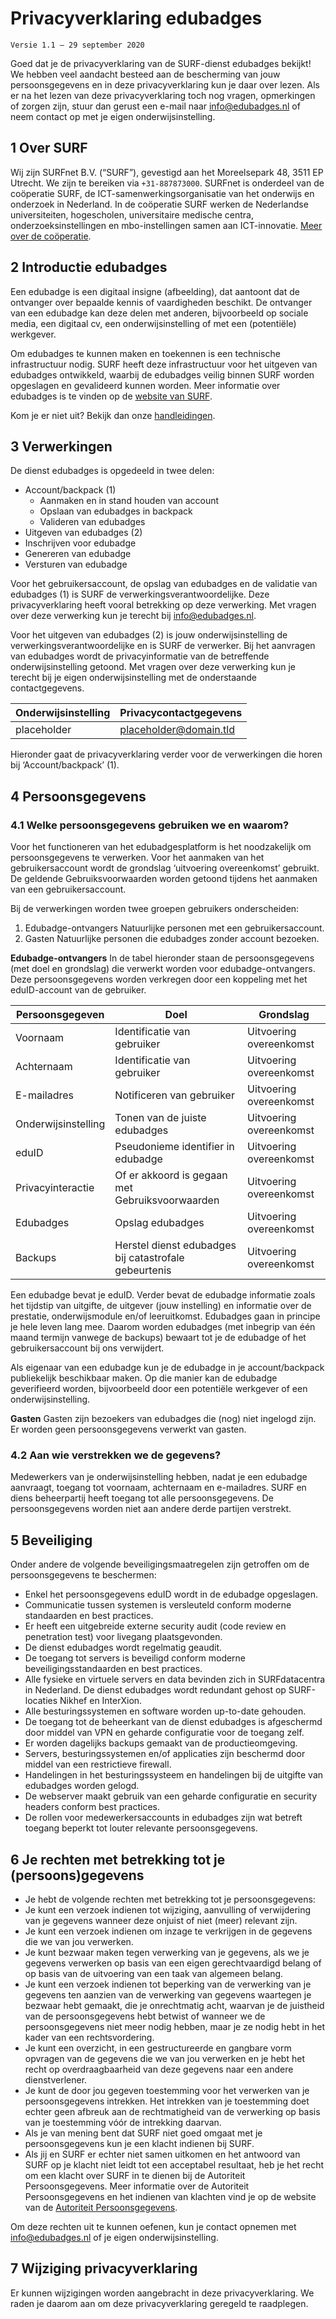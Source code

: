 # Privacyverklaring edubadges
`Versie 1.1 – 29 september 2020`

Goed dat je de privacyverklaring van de SURF-dienst edubadges bekijkt! We hebben veel aandacht besteed aan de bescherming van jouw persoonsgegevens en in deze privacyverklaring kun je daar over lezen. Als er na het lezen van deze privacyverklaring toch nog vragen, opmerkingen of zorgen zijn, stuur dan gerust een e-mail naar [info@edubadges.nl](mailto:info@edubadges.nl) of neem contact op met je eigen onderwijsinstelling.

## 1 Over SURF
Wij zijn SURFnet B.V. (“SURF”), gevestigd aan het Moreelsepark 48, 3511 EP Utrecht. We zijn te bereiken via `+31-887873000`. SURFnet is onderdeel van de coöperatie SURF, de ICT-samenwerkingsorganisatie van het onderwijs en onderzoek in Nederland. In de coöperatie SURF werken de Nederlandse universiteiten, hogescholen, universitaire medische centra, onderzoeksinstellingen en mbo-instellingen samen aan ICT-innovatie. [Meer over de coöperatie](https://surf.nl/over-surf/cooperatie-surf).

## 2 Introductie edubadges
Een edubadge is een digitaal insigne (afbeelding), dat aantoont dat de ontvanger over bepaalde kennis of vaardigheden beschikt. De ontvanger van een edubadge kan deze delen met anderen, bijvoorbeeld op sociale media, een digitaal cv, een onderwijsinstelling of met een (potentiële) werkgever.

Om edubadges te kunnen maken en toekennen is een technische infrastructuur nodig. SURF heeft deze infrastructuur voor het uitgeven van edubadges ontwikkeld, waarbij de edubadges veilig binnen SURF worden opgeslagen en gevalideerd kunnen worden. Meer informatie over edubadges is te vinden op de [website van SURF](https://surf.nl/edubadges-nationale-aanpak-voor-inzet-van-badges).

Kom je er niet uit? Bekijk dan onze [handleidingen](https://surf.nl/edubadges).

## 3 Verwerkingen
De dienst edubadges is opgedeeld in twee delen:

* Account/backpack (1)
  * Aanmaken en in stand houden van account
  * Opslaan van edubadges in backpack
  * Valideren van edubadges
* Uitgeven van edubadges (2)
 * Inschrijven voor edubadge
 * Genereren van edubadge
 * Versturen van edubadge

Voor het gebruikersaccount, de opslag van edubadges en de validatie van edubadges (1) is SURF de verwerkingsverantwoordelijke. Deze privacyverklaring heeft vooral betrekking op deze verwerking. Met vragen over deze verwerking kun je terecht bij [info@edubadges.nl](mailto:info@edubadges.nl).

Voor het uitgeven van edubadges (2) is jouw onderwijsinstelling de verwerkingsverantwoordelijke en is SURF de verwerker. Bij het aanvragen van edubadges wordt de privacyinformatie van de betreffende onderwijsinstelling getoond. Met vragen over deze verwerking kun je terecht bij je eigen onderwijsinstelling met de onderstaande contactgegevens.

| Onderwijsinstelling |	Privacycontactgegevens |
| ------------------- | ---------------------- |
| placeholder | placeholder@domain.tld |

Hieronder gaat de privacyverklaring verder voor de verwerkingen die horen bij ‘Account/backpack’ (1).

## 4 Persoonsgegevens
### 4.1 Welke persoonsgegevens gebruiken we en waarom?
Voor het functioneren van het edubadgesplatform is het noodzakelijk om persoonsgegevens te verwerken. Voor het aanmaken van het gebruikersaccount wordt de grondslag ‘uitvoering overeenkomst’ gebruikt. De geldende Gebruiksvoorwaarden worden getoond tijdens het aanmaken van een gebruikersaccount.

Bij de verwerkingen worden twee groepen gebruikers onderscheiden:

1. Edubadge-ontvangers	    Natuurlijke personen met een gebruikersaccount.
2. Gasten			        Natuurlijke personen die edubadges zonder account bezoeken.

**Edubadge-ontvangers**
In de tabel hieronder staan de persoonsgegevens (met doel en grondslag) die verwerkt worden voor edubadge-ontvangers. Deze persoonsgegevens worden verkregen door een koppeling met het eduID-account van de gebruiker.

| Persoonsgegeven |	Doel | Grondslag |
| --------------- | ---- | --------- |
| Voornaam | Identificatie van gebruiker | Uitvoering overeenkomst |
| Achternaam | Identificatie van gebruiker | Uitvoering overeenkomst |
| E-mailadres | Notificeren van gebruiker | Uitvoering overeenkomst |
| Onderwijsinstelling |	Tonen van de juiste edubadges | Uitvoering overeenkomst |
| eduID | Pseudonieme identifier in edubadge | Uitvoering overeenkomst |
| Privacyinteractie	| Of er akkoord is gegaan met Gebruiksvoorwaarden | Uitvoering overeenkomst |
| Edubadges | Opslag edubadges | Uitvoering overeenkomst |
| Backups | Herstel dienst edubadges bij catastrofale gebeurtenis | Uitvoering overeenkomst |

Een edubadge bevat je eduID. Verder bevat de edubadge informatie zoals het tijdstip van uitgifte, de uitgever (jouw instelling) en informatie over de prestatie, onderwijsmodule en/of leeruitkomst. Edubadges gaan in principe je hele leven lang mee. Daarom worden edubadges (met inbegrip van één maand termijn vanwege de backups) bewaart tot je de edubadge of het gebruikersaccount bij ons verwijdert.

Als eigenaar van een edubadge kun je de edubadge in je account/backpack publiekelijk beschikbaar maken. Op die manier kan de edubadge geverifieerd worden, bijvoorbeeld door een potentiële werkgever of een onderwijsinstelling.

**Gasten**
Gasten zijn bezoekers van edubadges die (nog) niet ingelogd zijn. Er worden geen persoonsgegevens verwerkt van gasten.

### 4.2 Aan wie verstrekken we de gegevens?
Medewerkers van je onderwijsinstelling hebben, nadat je een edubadge aanvraagt, toegang tot voornaam, achternaam en e-mailadres. SURF en diens beheerpartij heeft toegang tot alle persoonsgegevens. De persoonsgegevens worden niet aan andere derde partijen verstrekt.

## 5 Beveiliging
Onder andere de volgende beveiligingsmaatregelen zijn getroffen om de persoonsgegevens te beschermen:

* Enkel het persoonsgegevens eduID wordt in de edubadge opgeslagen.
* Communicatie tussen systemen is versleuteld conform moderne standaarden en best practices.
* Er heeft een uitgebreide externe security audit (code review en penetration test) voor livegang plaatsgevonden.
* De dienst edubadges wordt regelmatig geaudit.
* De toegang tot servers is beveiligd conform moderne beveiligingsstandaarden en best practices.
* Alle fysieke en virtuele servers en data bevinden zich in SURFdatacentra in Nederland. De dienst edubadges wordt redundant gehost op SURF-locaties Nikhef en InterXion.
* Alle besturingssystemen en software worden up-to-date gehouden.
* De toegang tot de beheerkant van de dienst edubadges is afgeschermd door middel van VPN en geharde configuratie voor de toegang zelf.
* Er worden dagelijks backups gemaakt van de productieomgeving.
* Servers, besturingssystemen en/of applicaties zijn beschermd door middel van een restrictieve firewall.
* Handelingen in het besturingssysteem en handelingen bij de uitgifte van edubadges worden gelogd.
* De webserver maakt gebruik van een geharde configuratie en security headers conform best practices.
* De rollen voor medewerkersaccounts in edubadges zijn wat betreft toegang beperkt tot louter relevante persoonsgegevens.

## 6 Je rechten met betrekking tot je (persoons)gegevens
* Je hebt de volgende rechten met betrekking tot je persoonsgegevens:
* Je kunt een verzoek indienen tot wijziging, aanvulling of verwijdering van je gegevens wanneer deze onjuist of niet (meer) relevant zijn.
* Je kunt een verzoek indienen om inzage te verkrijgen in de gegevens die we van jou verwerken.
* Je kunt bezwaar maken tegen verwerking van je gegevens, als we je gegevens verwerken op basis van een eigen gerechtvaardigd belang of op basis van de uitvoering van een taak van algemeen belang.
* Je kunt een verzoek indienen tot beperking van de verwerking van je gegevens ten aanzien van de verwerking van gegevens waartegen je bezwaar hebt gemaakt, die je onrechtmatig acht, waarvan je de juistheid van de persoonsgegevens hebt betwist of wanneer we de persoonsgegevens niet meer nodig hebben, maar je ze nodig hebt in het kader van een rechtsvordering.
* Je kunt een overzicht, in een gestructureerde en gangbare vorm opvragen van de gegevens die we van jou verwerken en je hebt het recht op overdraagbaarheid van deze gegevens naar een andere dienstverlener.
* Je kunt de door jou gegeven toestemming voor het verwerken van je persoonsgegevens intrekken. Het intrekken van je toestemming doet echter geen afbreuk aan de rechtmatigheid van de verwerking op basis van je toestemming vóór de intrekking daarvan.
* Als je van mening bent dat SURF niet goed omgaat met je persoonsgegevens kun je een klacht indienen bij SURF.
* Als jij en SURF er echter niet samen uitkomen en het antwoord van SURF op je klacht niet leidt tot een acceptabel resultaat, heb je het recht om een klacht over SURF in te dienen bij de Autoriteit Persoonsgegevens. Meer informatie over de Autoriteit Persoonsgegevens en het indienen van klachten vind je op de website van de [Autoriteit Persoonsgegevens](https://www.autoriteitpersoonsgegevens.nl).

Om deze rechten uit te kunnen oefenen, kun je contact opnemen met [info@edubadges.nl](mailto@info@edubadges.nl) of je eigen onderwijsinstelling.

## 7 Wijziging privacyverklaring
Er kunnen wijzigingen worden aangebracht in deze privacyverklaring. We raden je daarom aan om deze privacyverklaring geregeld te raadplegen.
